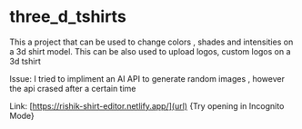 # three_d_tshirts

This a project that can be used to change colors , shades and intensities on a 3d shirt model.
This can be also used to upload logos, custom logos on a 3d tshirt


Issue: I tried to impliment an AI API to generate random images , however the api crased after a certain time

Link: [https://rishik-shirt-editor.netlify.app/](url) {Try opening in Incognito Mode}
